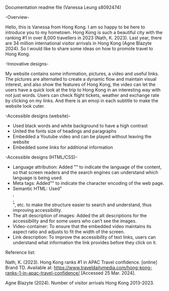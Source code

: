 Documentation readme file (Vanessa Leung s8092474)

-Overview-

Hello, this is Vanessa from Hong Kong. I am so happy to be here to introduce you to my hometown. Hong Kong is such a beautiful city with the ranking #1 in over 8,000 travellers in 2023 (Nath, K. 2023). Last year, there are 34 million international visitor arrivals in Hong Kong (Agne Blazyte 2024). So I would like to share some ideas on how to promote travel to Hong Kong.

-Innovative designs-

My website contains some information, pictures, a video and useful links. The pictures are alternated to create a dynamic flow and maintain visual interest, and also show the features of Hong Kong, the video can let the users have a quick look at the trip to Hong Kong in an interesting way with not just words. Users can check flight tickets, weather and exchange rate by clicking on my links. And there is an emoji in each subtitle to make the website look cuter. 

-Accessible designs (website)-

-	Used black words and white background to have a high contrast 
-	United the fonts size of headings and paragraphs
-	Embedded a Youtube video and can be played without leaving the website
-	Embedded some links for additional information

-Accessible designs (HTML/CSS)-

-	Language attribution:
Added "<html lang=”en”>" to indicate the language of the content, so that screen readers and the search engines can understand which language is being used.
-	Meta tags:
Added"<meta charset=”UTF-8”>" to indicate the character encoding of the web page.
-	Semantic HTML:
Used" <main>, <section>, <footer>", etc. to make the structure easier to search and understand, thus improving accessibility.
-	The alt description of images:
Added the alt descriptions for the accessibility and for some users who can’t see the images.
-	Video-container:
To ensure that the embedded video maintains its aspect ratio and adjusts to fit the width of the screen.
-	Link description:
To improve the accessibility of text links, users can understand what information the link provides before they click on it.


Reference list:

Nath, K. (2023). Hong Kong ranks #1 in APAC Travel confidence. [online] Brand TD. Available at: https://www.traveldailymedia.com/hong-kong-ranks-1-in-apac-travel-confidence/ [Accessed 25 Mar. 2024].

Agne Blazyte (2024). Number of visitor arrivals Hong Kong 2013-2023.


